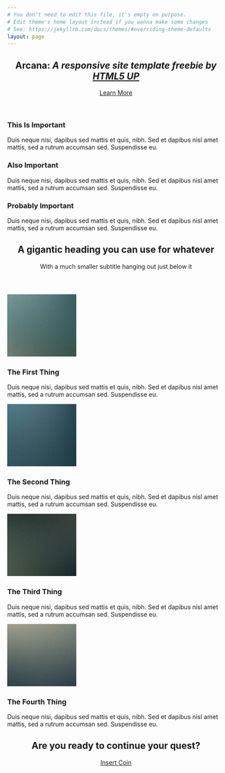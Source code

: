 ```yaml
---
# You don't need to edit this file, it's empty on purpose.
# Edit theme's home layout instead if you wanna make some changes
# See: https://jekyllrb.com/docs/themes/#overriding-theme-defaults
layout: page
---
```

<!-- Banner -->
  <section id="banner">
    <header>
      <h2>Arcana: <em>A responsive site template freebie by <a href="http://html5up.net">HTML5 UP</a></em></h2>
      <a href="#" class="button">Learn More</a>
    </header>
  </section>

<!-- Highlights -->
  <section class="wrapper style1">
    <div class="container">
      <div class="row 200%">
        <section class="4u 12u(narrower)">
          <div class="box highlight">
            <i class="icon major fa-paper-plane"></i>
            <h3>This Is Important</h3>
            <p>Duis neque nisi, dapibus sed mattis et quis, nibh. Sed et dapibus nisl amet mattis, sed a rutrum accumsan sed. Suspendisse eu.</p>
          </div>
        </section>
        <section class="4u 12u(narrower)">
          <div class="box highlight">
            <i class="icon major fa-pencil"></i>
            <h3>Also Important</h3>
            <p>Duis neque nisi, dapibus sed mattis et quis, nibh. Sed et dapibus nisl amet mattis, sed a rutrum accumsan sed. Suspendisse eu.</p>
          </div>
        </section>
        <section class="4u 12u(narrower)">
          <div class="box highlight">
            <i class="icon major fa-wrench"></i>
            <h3>Probably Important</h3>
            <p>Duis neque nisi, dapibus sed mattis et quis, nibh. Sed et dapibus nisl amet mattis, sed a rutrum accumsan sed. Suspendisse eu.</p>
          </div>
        </section>
      </div>
    </div>
  </section>

<!-- Gigantic Heading -->
  <section class="wrapper style2">
    <div class="container">
      <header class="major">
        <h2>A gigantic heading you can use for whatever</h2>
        <p>With a much smaller subtitle hanging out just below it</p>
      </header>
    </div>
  </section>

<!-- Posts -->
  <section class="wrapper style1">
    <div class="container">
      <div class="row">
        <section class="6u 12u(narrower)">
          <div class="box post">
            <a href="#" class="image left"><img src="images/pic01.jpg" alt="" /></a>
            <div class="inner">
              <h3>The First Thing</h3>
              <p>Duis neque nisi, dapibus sed mattis et quis, nibh. Sed et dapibus nisl amet mattis, sed a rutrum accumsan sed. Suspendisse eu.</p>
            </div>
          </div>
        </section>
        <section class="6u 12u(narrower)">
          <div class="box post">
            <a href="#" class="image left"><img src="images/pic02.jpg" alt="" /></a>
            <div class="inner">
              <h3>The Second Thing</h3>
              <p>Duis neque nisi, dapibus sed mattis et quis, nibh. Sed et dapibus nisl amet mattis, sed a rutrum accumsan sed. Suspendisse eu.</p>
            </div>
          </div>
        </section>
      </div>
      <div class="row">
        <section class="6u 12u(narrower)">
          <div class="box post">
            <a href="#" class="image left"><img src="images/pic03.jpg" alt="" /></a>
            <div class="inner">
              <h3>The Third Thing</h3>
              <p>Duis neque nisi, dapibus sed mattis et quis, nibh. Sed et dapibus nisl amet mattis, sed a rutrum accumsan sed. Suspendisse eu.</p>
            </div>
          </div>
        </section>
        <section class="6u 12u(narrower)">
          <div class="box post">
            <a href="#" class="image left"><img src="images/pic04.jpg" alt="" /></a>
            <div class="inner">
              <h3>The Fourth Thing</h3>
              <p>Duis neque nisi, dapibus sed mattis et quis, nibh. Sed et dapibus nisl amet mattis, sed a rutrum accumsan sed. Suspendisse eu.</p>
            </div>
          </div>
        </section>
      </div>
    </div>
  </section>

<!-- CTA -->
  <section id="cta" class="wrapper style3">
    <div class="container">
      <header>
        <h2>Are you ready to continue your quest?</h2>
        <a href="#" class="button">Insert Coin</a>
      </header>
    </div>
  </section>

